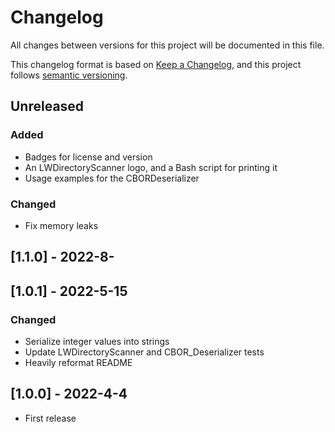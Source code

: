 # Changelog
All changes between versions for this project will be documented in this file.

This changelog format is based on [Keep a Changelog](https://keepachangelog.com/en/1.0.0/), and
this project follows [semantic versioning](https://semver.org/).


## Unreleased
### Added
- Badges for license and version
- An LWDirectoryScanner logo, and a Bash script for printing it
- Usage examples for the CBORDeserializer

### Changed
- Fix memory leaks


## [1.1.0] - 2022-8-


## [1.0.1] - 2022-5-15
### Changed
- Serialize integer values into strings
- Update LWDirectoryScanner and CBOR_Deserializer tests
- Heavily reformat README


## [1.0.0] - 2022-4-4
- First release
